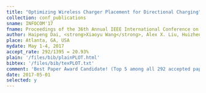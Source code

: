 ```yaml
---
title: "Optimizing Wireless Charger Placement for Directional Charging"
collection: conf_publications
sname: INFOCOM'17
fname: Proceedings of the 36th Annual IEEE International Conference on Computer Communications (INFOCOM)
author: Haipeng Dai, <strong>Xiaoyu Wang</strong>, Alex X. Liu, Huizhen Ma, and Guihai Chen
place: Atlanta, GA, USA
mydate: May 1-4, 2017
accept_rate: 292/1395 = 20.93%
plain: '/files/bib/plainPLOT.html'
bibtex: '/files/bib/texPLOT.txt'
comment: 'Best Paper Award Candidate! (Top 5 among all 292 accepted papers)'
date: 2017-05-01
selected: y
---
```


<!--paperurl: 'http://academicpages.github.io/files/paper1.pdf'-->